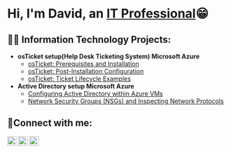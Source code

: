 <h1>Hi, I'm David, an <a href="https://linkedin.com/in/JaneDoe">IT Professional</a>😁</h1>

<h2>👨‍💻 Information Technology Projects:</h2>

- <b>osTicket setup(Help Desk Ticketing System) Microsoft Azure</b>
  - [osTicket: Prerequisites and Installation](https://github.com/David123890dd/osticket-prereqs)
  - [osTicket: Post-Installation Configuration](https://github.com/David123890dd/post-install-config)
  - [osTicket: Ticket Lifecycle Examples](https://github.com/David123890dd/ticket-lifecycle)
- <b>Active Directory setup Microsoft Azure</b>
  - [Configuring Active Directory within Azure VMs](https://github.com/David123890dd/configure-ad)
  - [Network Security Groups (NSGs) and Inspecting Network Protocols](https://github.com/David123890dd/azure-network-protocols)

<h2>🤳Connect with me:</h2>

[<img align="left" alt="Josh | Twitter" width="22px" src="https://cdn.jsdelivr.net/npm/simple-icons@v3/icons/twitter.svg" />][twitter]
[<img align="left" alt="Josh | LinkedIn" width="22px" src="https://cdn.jsdelivr.net/npm/simple-icons@v3/icons/linkedin.svg" />][linkedin]
[<img align="left" alt="Josh | Instagram" width="22px" src="https://cdn.jsdelivr.net/npm/simple-icons@v3/icons/instagram.svg" />][instagram]

[twitter]: https://twitter.com/Jane
[instagram]: https://www.instagram.com/Jane
[linkedin]: https://linkedin.com/in/Jane
